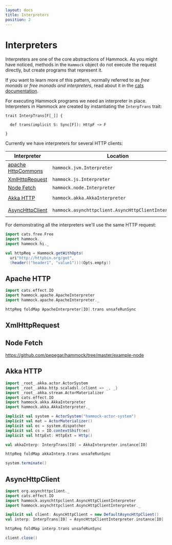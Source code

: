```yaml
---
layout: docs
title: Interpreters
position: 2
---
```


# Interpreters

Interpreters are one of the core abstractions of Hammock.  As you
might have noticed, methods in the `Hammock` object do not
execute the request directly, but create programs that represent it.

If you want to learn more of this pattern, normally referred to as
_free monads_ or _free monads and interpreters_, read about it in
the [cats documentation][free-monad].

For executing Hammock programs we need an interpreter in place.
Interpreters in Hammock are created by instantiating the `InterpTrans`
trait:

```
trait InterpTrans[F[_]] {

  def trans(implicit S: Sync[F]): HttpF ~> F

}
```

Currently we have interpreters for several HTTP clients:

| Interpreter | Location | Artifact | Platform |
| ----------- | -------- | -------- | -------- |
| [apache HttpCommons][httpcommons] | `hammock.jvm.Interpreter` | `hammock-core` | JVM |
| [XmlHttpRequest][xhr] | `hammock.js.Interpreter` | `hammock-core` | JavaScript |
| [Node Fetch][node-fetch] | `hammock.node.Interpreter` | `hammock-core` | Node |
| [Akka HTTP][akka-http] | `hammock.akka.AkkaInterpreter` | `hammock-akka-http` | JVM |
| [AsyncHttpClient][asynchttpclient] | `hammock.asynchttpclient.AsyncHttpClientInterpreter` | `hammock-asynchttpclient` | JVM |

For demonstrating all the interpreters we'll use the same HTTP request:

```scala mdoc:silent
import cats.free.Free
import hammock._
import hammock.hi._

val httpReq = Hammock.getWithOpts(
  uri"http://httpbin.org/get",
  (header(("header1", "value1")))(Opts.empty))
```


## Apache HTTP

```scala mdoc
import cats.effect.IO
import hammock.apache.ApacheInterpreter
import hammock.apache.ApacheInterpreter._

httpReq foldMap ApacheInterpreter[IO].trans unsafeRunSync
```

## XmlHttpRequest

## Node Fetch

https://github.com/pepegar/hammock/tree/master/example-node

## Akka HTTP

```scala mdoc
import _root_.akka.actor.ActorSystem
import _root_.akka.http.scaladsl.{client => _, _}
import _root_.akka.stream.ActorMaterializer
import cats.effect.IO
import hammock.akka.AkkaInterpreter
import hammock.akka.AkkaInterpreter._

implicit val system = ActorSystem("hammock-actor-system")
implicit val mat = ActorMaterializer()
implicit val ec = system.dispatcher
implicit val cs = IO.contextShift(ec)
implicit val httpExt: HttpExt = Http()

val akkaInterp: InterpTrans[IO] = AkkaInterpreter.instance[IO]

httpReq foldMap akkaInterp.trans unsafeRunSync

system.terminate()
```

## AsyncHttpClient

```scala mdoc
import org.asynchttpclient._
import cats.effect.IO
import hammock.asynchttpclient.AsyncHttpClientInterpreter
import hammock.asynchttpclient.AsyncHttpClientInterpreter._

implicit val client: AsyncHttpClient = new DefaultAsyncHttpClient()
val interp: InterpTrans[IO] = AsyncHttpClientInterpreter.instance[IO]

httpReq foldMap interp.trans unsafeRunSync

client.close()
```


[httpcommons]: http://hc.apache.org/
[xhr]: https://developer.mozilla.org/en-US/docs/Web/API/XMLHttpRequest
[akka-http]: https://doc.akka.io/docs/akka-http/current/client-side/index.html
[asynchttpclient]: https://github.com/AsyncHttpClient/async-http-client/
[free-monad]: https://typelevel.org/cats/datatypes/freemonad.html
[node-fetch]: https://www.npmjs.com/package/node-fetch
